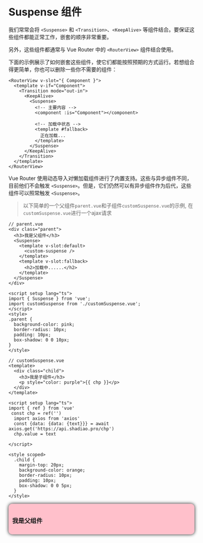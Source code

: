 # Suspense 组件
我们常常会将 `<Suspense>` 和 `<Transition>`、`<KeepAlive>` 等组件结合。要保证这些组件都能正常工作，嵌套的顺序非常重要。

另外，这些组件都通常与 Vue Router 中的 `<RouterView>` 组件结合使用。

下面的示例展示了如何嵌套这些组件，使它们都能按照预期的方式运行。若想组合得更简单，你也可以删除一些你不需要的组件：

```
<RouterView v-slot="{ Component }">
  <template v-if="Component">
    <Transition mode="out-in">
      <KeepAlive>
        <Suspense>
          <!-- 主要内容 -->
          <component :is="Component"></component>

          <!-- 加载中状态 -->
          <template #fallback>
            正在加载...
          </template>
        </Suspense>
      </KeepAlive>
    </Transition>
  </template>
</RouterView>
```
Vue Router 使用动态导入对懒加载组件进行了内置支持。这些与异步组件不同，目前他们不会触发 `<Suspense>`。但是，它们仍然可以有异步组件作为后代，这些组件可以照常触发 `<Suspense>`。

> 以下简单的一个父组件`parent.vue`和子组件`customSuspense.vue`的示例, 在`customSuspense.vue`进行一个ajax请求
```
// parent.vue
<div class="parent">
  <h3>我是父组件</h3>
  <Suspense>
    <template v-slot:default>
      <custom-suspense />
    </template>
    <template v-slot:fallback>
      <h2>加载中......</h2>
    </template>
  </Suspense>
</div>

<script setup lang="ts">
import { Suspense } from 'vue';
import customSuspense from './customSuspense.vue';
</script>
<style>
.parent {
  background-color: pink;
  border-radius: 10px;
  padding: 10px;
  box-shadow: 0 0 10px;
}
</style>
```
```
// customSuspense.vue
<template>
  <div class="child">
    <h3>我是子组件</h3>
    <p style="color: purple">{{ chp }}</p>
  </div>
</template>

<script setup lang="ts">
import { ref } from 'vue'
 const chp = ref('')
  import axios from 'axios'
  const {data: {data: {text}}} = await axios.get('https://api.shadiao.pro/chp')
  chp.value = text

</script>

<style scoped>
  .child {
    margin-top: 20px;
    background-color: orange;
    border-radius: 10px;
    padding: 10px;
    box-shadow: 0 0 5px;
  }
</style>
```

<div class="parent">
  <h3>我是父组件</h3>
  <Suspense>
    <template v-slot:default>
      <custom-suspense />
    </template>
    <template v-slot:fallback>
      <h2>加载中......</h2>
    </template>
  </Suspense>
</div>

<script setup lang="ts">
import { Suspense } from 'vue';
import customSuspense from './customSuspense.vue';
</script>
<style>
.parent {
  background-color: pink;
  border-radius: 10px;
  padding: 10px;
  box-shadow: 0 0 10px;
}
</style>
